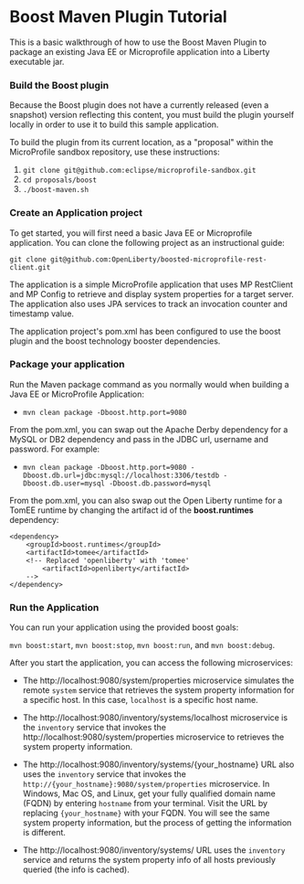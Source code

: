 # Boost Maven Plugin Tutorial

This is a basic walkthrough of how to use the Boost Maven Plugin to package an existing Java EE or Microprofile application into a Liberty executable jar.

### Build the Boost plugin

Because the Boost plugin does not have a currently released (even a snapshot) version reflecting this content, you must build the plugin yourself locally in order to use it to build this sample application.

To build the plugin from its current location, as a "proposal" within the MicroProfile sandbox repository, use these instructions:

1. `git clone git@github.com:eclipse/microprofile-sandbox.git`
1. `cd proposals/boost`
1. `./boost-maven.sh`

### Create an Application project

To get started, you will first need a basic Java EE or Microprofile application. You can clone the following project as an instructional guide:

`git clone git@github.com:OpenLiberty/boosted-microprofile-rest-client.git`

The application is a simple MicroProfile application that uses MP RestClient and MP Config to retrieve and display system properties for a target server. The application also uses JPA services to track an invocation counter and timestamp value.

The application project's pom.xml has been configured to use the boost plugin and the boost technology booster dependencies.

### Package your application

Run the Maven package command as you normally would when building a Java EE or MicroProfile Application:

* `mvn clean package -Dboost.http.port=9080`

From the pom.xml, you can swap out the Apache Derby dependency for a MySQL or DB2 dependency and pass in the JDBC url, username and password. For example:

* `mvn clean package -Dboost.http.port=9080 -Dboost.db.url=jdbc:mysql://localhost:3306/testdb -Dboost.db.user=mysql -Dboost.db.password=mysql`

From the pom.xml, you can also swap out the Open Liberty runtime for a TomEE runtime by changing the artifact id of the **boost.runtimes** dependency:

    <dependency>
        <groupId>boost.runtimes</groupId>
        <artifactId>tomee</artifactId>
        <!-- Replaced 'openliberty' with 'tomee'
            <artifactId>openliberty</artifactId>
        -->			
    </dependency>

### Run the Application

You can run your application using the provided boost goals: 

`mvn boost:start`, `mvn boost:stop`, `mvn boost:run`, and `mvn boost:debug`. 

After you start the application, you can access the following microservices:

* The http://localhost:9080/system/properties  microservice simulates the remote `system` service that retrieves the system property information for a specific host. In this case, `localhost` is a specific host name.

* The http://localhost:9080/inventory/systems/localhost microservice is the `inventory` service that invokes the http://localhost:9080/system/properties microservice to retrieves the system property information.

* The http://localhost:9080/inventory/systems/{your_hostname} URL also uses the `inventory` service that invokes the `http://{your_hostname}:9080/system/properties` microservice. In Windows, Mac OS, and Linux, get your fully qualified domain name (FQDN) by entering `hostname` from your terminal. Visit the URL by replacing `{your_hostname}` with your FQDN.
You will see the same system property information, but the process of getting the information is different.

* The http://localhost:9080/inventory/systems/ URL uses the `inventory` service and returns the system property info of all hosts previously queried (the info is cached).
